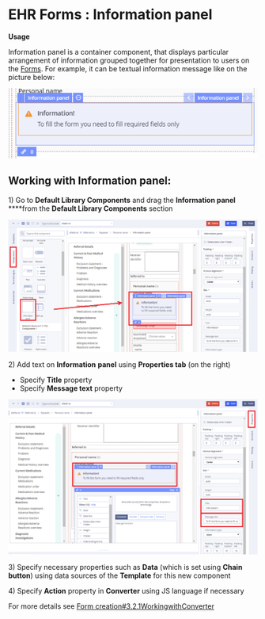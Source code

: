 # EHR Forms : Information panel

**Usage**

Information panel is a container component, that displays particular arrangement of information grouped together for presentation to users on the [Forms](ehr-forms-forms-in-detail.md). For example, it can be textual information message like on the picture below:

![](.gitbook/assets/34840879.png)

## Working with Information panel: <a id="Informationpanel-WorkingwithInformationpanel:"></a>

1\) Go to **Default Library Components** and drag the **Information panel**  ****from the **Default Library Components** section

![](.gitbook/assets/34840914.png)

2\) Add text on **Information** **panel** using **Properties tab** \(on the right\)

* Specify **Title** property
* Specify **Message text** property

![](.gitbook/assets/34840905.png)

3\) Specify necessary properties such as **Data** \(which is set using **Chain button**\) using data sources of the **Template** for this new component 

4\) Specify **Action** property in **Converter** using JS language if necessary

For more details see [Form creation\#3.2.1WorkingwithConverter](https://wiki.solit-clouds.ru/display/EHR/Form+creation#Formcreation-3.2.1WorkingwithConverter)

